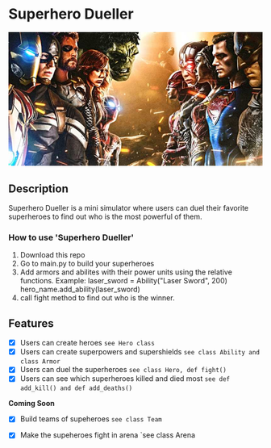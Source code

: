 # Superhero Dueller
![Project Poster](poster.jpeg)

## Description

Superhero Dueller is a mini simulator where users can duel their favorite superheroes to find out who is the most powerful of them. 


### How to use 'Superhero Dueller'

1. Download this repo
2. Go to main.py to build your superheroes
3. Add armors and abilites with their power units using the relative functions.
   Example:
   laser_sword = Ability("Laser Sword", 200)
   hero_name.add_ability(laser_sword) 
4. call fight method to find out who is the winner.

## Features
* [X] Users can create heroes 
`see Hero class`
* [X] Users can create superpowers and supershields 
`see class Ability and class Armor`
* [X] Users can duel the superheroes 
`see class Hero, def fight() `
* [X] Users can see which superheroes killed and died most
`see def add_kill() and def add_deaths()`

**Coming Soon**
* [X] Build teams of supeheroes
`see class Team`
* [X] Make the supeheroes fight in arena
`see class Arena

